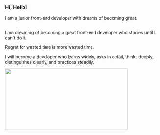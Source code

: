 ### Hi, Hello!
  
I am a junior front-end developer with dreams of becoming great.

<!--![header](https://capsule-render.vercel.app/api?type=waving&color=timeGradient&height=180&fontAlignY=35&fontAlign=30&fontSize=50&text=Welcome!!&desc=plla2's%20github&descAlign=80&animation=twinkling)-->
<div>
<!--<h3>🙋🏻‍♂️Introduce</h3>-->
  
</br>
<span>I am dreaming of becoming a great front-end developer who studies until I can't do it.</span>
<p>Regret for wasted time is more wasted time.</p>
<p>I will become a developer who learns widely, asks in detail, thinks deeply, distinguishes clearly, and practices steadily.</p>
</div>

<!-- <a href="https://github.com/devxb/gitanimals">
  <img src="https://render.gitanimals.org/lines/plla2?pet-id=586904799182396453" width="1000" height="300"/>
</a> -->
<a href="https://github.com/devxb/gitanimals">
<img
  src="https://render.gitanimals.org/farms/plla2"
  width="400"
  height="200"
/>
</a>
<!--   <a href="https://app.daily.dev/seunghyun0"><img src="https://api.daily.dev/devcards/2471945680b94103a10d24e4ce5c9a68.png?r=0q5" width="300" alt="SeungHyun's Dev Card" align="right"/></a> -->

<!--<p>🔋 Skills</p>-->
<!-- <div>
  <!--<img src="https://img.shields.io/badge/HTML5-E34F26?style=flat&logo=html5&logoColor=white"/>
  <img src="https://img.shields.io/badge/CSS3-1572B6?style=flat&logo=css3&logoColor=white"/>
  <img src="https://img.shields.io/badge/JavaScript-F7DF1E?style=flat&logo=javascript&logoColor=black"/>-->
  <!--<img src="https://img.shields.io/badge/React-61DAFB?style=flat&logo=react&logoColor=white"/>  
  <img src="https://img.shields.io/badge/TypeScript-007ACC?style=flat&logo=typescript&logoColor=white"/>
  
  <img src="https://img.shields.io/badge/Styledcomponents-DB7093?style=flat&logo=Styledcomponents&logoColor=white"/>
  <img src="https://img.shields.io/badge/Sass-CC6699?style=flat&logo=react&logoColor=white"/>
</div>
<div>
 <!-- <p>💻 Studying</p>-->  
  <!--<img src="https://img.shields.io/badge/Recoil-3578E5?style=flat&logo=Recoil&logoColor=white"/>-->
  <!--<img src="https://img.shields.io/badge/Reactquery-FF4154?style=flat&logo=react-query&logoColor=white"/>
  <img src="https://img.shields.io/badge/Next.js-000000?style=flat&logo=Next.js&logoColor=white"/>
  <img src="https://img.shields.io/badge/ReduxToolkit-764ABC?style=flat&logo=Redux&logoColor=white"/>
</div>
<div>
  <!--<p>🗺️ Blog</p>-->
 <!-- <a herf="[https://jhbljs92.tistory.com/]" traget="_blank">
<img src="https://img.shields.io/badge/Tistory-FF9E0F?style=flat&logo=TISTORY&logoColor=white"/>
  </a>
<!--[![trophy](https://github-profile-trophy.vercel.app/?username=plla2&theme=onedark&row=1)](https://github.com/ryo-ma/github-profile-trophy)-->
<!--![Top Langs](https://github-readme-stats.vercel.app/api/top-langs/?username=plla2&layout=compact&theme=merko)
![Anurag's GitHub stats](https://github-readme-stats.vercel.app/api?username=plla2&show_icons=true&theme=merko)
<div align=end>
-->
<!--[![Hits](https://hits.seeyoufarm.com/api/count/incr/badge.svg?url=https%3A%2F%2Fgithub.com%2Fplla2&count_bg=%23EFBC9B&title_bg=%23FBF3D5&icon=&icon_color=%23E7E7E7&title=hits&edge_flat=false)](https://hits.seeyoufarm.com)-->
  </div>
